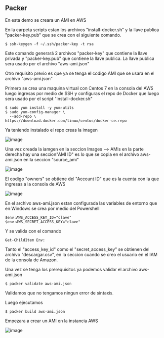 ## Packer

En esta demo se creara un AMI en AWS

En la carpeta scripts estan los archivos "install-docker.sh" y la llave publica "packer-key.pub" que se crea con el siguiente comando.

```
$ ssh-keygen -f ~/.ssh/packer-key -t rsa
```
Este comando generará 2 archivos "packer-key" que contiene la llave privada y "packer-key.pub" que contiene la llave publica. La llave publica sera usado por el archivo "aws-ami.json"

Otro requisito previo es que ya se tenga el codigo AMI que se usara en el archivo "aws-ami.json"

Primero se crea una maquina virtual con Centos 7 en la consola del AWS luego ingresas por medio de SSH y configuras el repo de Docker que luego sera usado por el script "install-docker.sh"

```
$ sudo yum install -y yum-utils
$ sudo yum-config-manager \
  --add-repo \
https://download.docker.com/linux/centos/docker-ce.repo
```

Ya teniendo instalado el repo creas la imagen

![image](https://user-images.githubusercontent.com/2185148/90694957-246a8880-e23f-11ea-9c89-19a97f36a498.png)

Una vez creada la iamgen en la seccion Images --> AMIs en la parte derecha hay una seccion"AMI ID" es lo que se copia en el archivo aws-ami.json en la seccion "source_ami"

![image](https://user-images.githubusercontent.com/2185148/90696025-2e8d8680-e241-11ea-82cb-e736ba25dd6e.png)

El codigo "owners" se obtiene del "Account ID" que es la cuenta con la que ingresas a la consola de AWS

![image](https://user-images.githubusercontent.com/2185148/90696637-3ef23100-e242-11ea-8404-0f84e106c273.png)

En el archivo aws-ami.json estan configurada las variables de entorno que 
en Windows se crea por medio del Powershell
```
$env:AWS_ACCESS_KEY_ID="clave"
$env:AWS_SECRET_ACCESS_KEY="clave"
```
Y se valida con el comando
```
Get-ChildItem Env:
```
Tanto el "access_key_id" como el "secret_access_key" se obtienen del archivo "descargar.csv", en la seccion cuando se creo el usuario en el IAM de la consola de Amazon.

Una vez se tenga los prerequisitos ya podemos validar el archivo aws-ami.json

```
$ packer validate aws-ami.json
```
Validamos que no tengamos ningun error de sintaxis.

Luego ejecutamos

```
$ packer build aws-ami.json
```
Empezara a crear un AMI en la instancia AWS 

![image](https://user-images.githubusercontent.com/2185148/90697949-2d5e5880-e245-11ea-9e3f-6cda020608e3.png)
